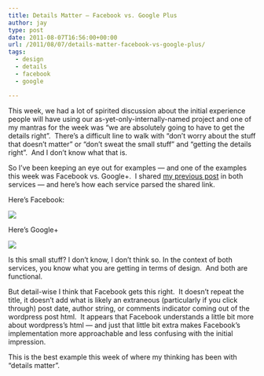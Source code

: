 ```yaml
---
title: Details Matter – Facebook vs. Google Plus
author: jay
type: post
date: 2011-08-07T16:56:00+00:00
url: /2011/08/07/details-matter-facebook-vs-google-plus/
tags:
  - design
  - details
  - facebook
  - google

---
```

This week, we had a lot of spirited discussion about the initial experience people will have using our as-yet-only-internally-named project and one of my mantras for the week was “we are absolutely going to have to get the details right”.  There’s a difficult line to walk with “don’t worry about the stuff that doesn’t matter” or “don’t sweat the small stuff” and “getting the details right”.  And I don’t know what that is.

So I’ve been keeping an eye out for examples — and one of the examples this week was Facebook vs. Google+.  I shared [my previous post][1] in both services — and here’s how each service parsed the shared link.

Here’s Facebook:

[![][2]][2]

Here’s Google+

[![][3]][4]

Is this small stuff? I don’t know, I don’t think so. In the context of both services, you know what you are getting in terms of design.  And both are functional.

But detail-wise I think that Facebook gets this right.  It doesn’t repeat the title, it doesn’t add what is likely an extraneous (particularly if you click through) post date, author string, or comments indicator coming out of the wordpress post html.  It appears that Facebook understands a little bit more about wordpress’s html — and just that little bit extra makes Facebook’s implementation more approachable and less confusing with the initial impression.

This is the best example this week of where my thinking has been with “details matter”.

 [1]: /2011/08/03/doing-something-changes-how-we-see-it/
 [2]: https://files.rambleon.org/images/2011/08/Facebook-Link.jpg
 [3]: https://files.rambleon.org/images/2011/08/Google+-Link.jpg
 [4]: https://plus.google.com/113979231591025020100/posts/gwPWPKV1h2a